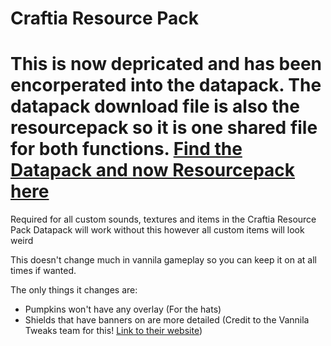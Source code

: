 # Craftia Resource Pack

# **This is now depricated and has been encorperated into the datapack. The datapack download file is also the resourcepack so it is one shared file for both functions. [Find the Datapack and now Resourcepack here](https://github.com/moltenwolfcub/craftia_datapack)**

Required for all custom sounds, textures and items in the Craftia Resource Pack
Datapack will work without this however all custom items will look weird

This doesn't change much in vannila gameplay so you can keep it on at all times if wanted.

The only things it changes are:
- Pumpkins won't have any overlay (For the hats)
- Shields that have banners on are more detailed (Credit to the Vannila Tweaks team for this! [Link to their website](https://vanillatweaks.net/picker/resource-packs/))
